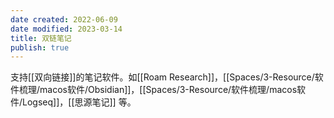 ```yaml
---
date created: 2022-06-09
date modified: 2023-03-14
title: 双链笔记
publish: true
---
```


支持[[双向链接]]的笔记软件。如[[Roam Research]]，[[Spaces/3-Resource/软件梳理/macos软件/Obsidian]]，[[Spaces/3-Resource/软件梳理/macos软件/Logseq]]，[[思源笔记]] 等。